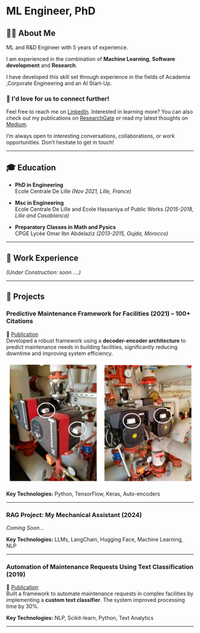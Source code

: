 # ML Engineer, PhD


## 🧑‍💻 About Me
ML and R&D Engineer with 5 years of experience.

I am experienced in the combination of **Machine Learning**, **Software development** and **Research**.

I have developed this skill set through experience in the fields of Academia ,Corporate Engineering and an AI Start-Up.

### 📩 I'd love for us to connect further!

Feel free to reach me on [LinkedIn](https://www.linkedin.com/in/yassine-bouabdallaoui/). Interested in learning more? You can also check out my publications on [ResearchGate](https://www.researchgate.net/profile/Yassine-Bouabdallaoui) or read my latest thoughts on [Medium](https://medium.com/@bouabdallaoui.yassine).  

I’m always open to interesting conversations, collaborations, or work opportunities. Don’t hesitate to get in touch!  

---

## 🎓 Education
- **PhD in Engineering**  
  Ecole Centrale De Lille *(Nov 2021, Lille, France)*  

- **Msc in Engineering**  
  Ecole Centrale De Lille and Ecole Hassaniya of Public Works *(2015-2018, Lille and Casablanca)*  

- **Preparatory Classes in Math and Pysics**  
  CPGE Lycée Omar Ibn Abdelaziz *(2013-2015, Oujda, Morocco)*  

---

## 💼 Work Experience
*(Under Construction: soon ....)*  

---

## 🔧 Projects

### **Predictive Maintenance Framework for Facilities (2021) – 100+ Citations** 
📄 [Publication](https://www.mdpi.com/1424-8220/21/4/1044)  
Developed a robust framework using a **decoder-encoder architecture** to predict maintenance needs in building facilities, significantly reducing downtime and improving system efficiency.

![Vibration and Temperature sensors](data/img/sensors.png)  

**Key Technologies:** Python, TensorFlow, Keras, Auto-encoders 

---
### **RAG Project: My Mechanical Assistant (2024)**  
*Coming Soon...*

**Key Technologies:** LLMs, LangChain, Hugging Face, Machine Learning, NLP


---

### **Automation of Maintenance Requests Using Text Classification (2019)**  
📄 [Publication](https://www.mdpi.com/2075-5309/10/9/160)  
Built a framework to automate maintenance requests in complex facilities by implementing a **custom text classifier**. The system improved processing time by 30%.

**Key Technologies:** NLP, Scikit-learn, Python, Text Analytics  

---